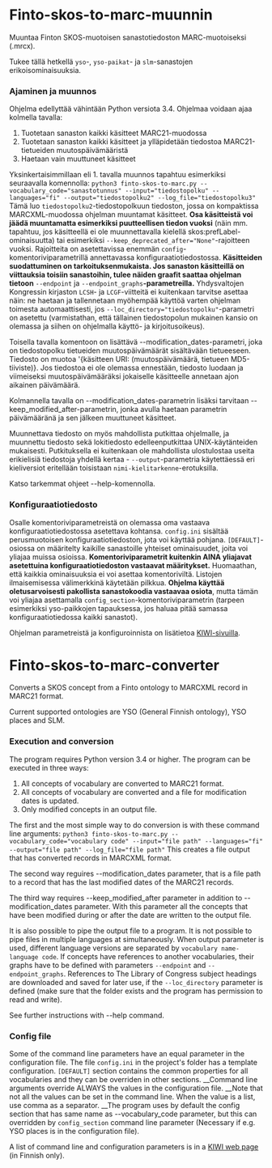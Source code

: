 # Finto-skos-to-marc-muunnin

Muuntaa Finton SKOS-muotoisen sanastotiedoston MARC-muotoiseksi (.mrcx).

Tukee tällä hetkellä `yso`-, `yso-paikat`- ja `slm`-sanastojen erikoisominaisuuksia.

### Ajaminen ja muunnos
Ohjelma edellyttää vähintään Python versiota 3.4.
Ohjelmaa voidaan ajaa kolmella tavalla:
1. Tuotetaan sanaston kaikki käsitteet MARC21-muodossa
2. Tuotetaan sanaston kaikki käsitteet ja ylläpidetään tiedostoa MARC21-tietueiden muutospäivämääristä
3. Haetaan vain muuttuneet käsitteet

Yksinkertaisimmillaan eli 1. tavalla muunnos tapahtuu esimerkiksi seuraavalla komennolla:
`python3 finto-skos-to-marc.py --vocabulary_code="sanastotunnus" --input="tiedostopolku" --languages="fi" --output="tiedostopolku2" --log_file="tiedostopolku3"`
Tämä luo `tiedostopolku2`-tiedostopolkuun tiedoston, jossa on kompaktissa MARCXML-muodossa ohjelman muuntamat käsitteet. __Osa käsitteistä voi jäädä muuntamatta esimerkiksi puutteellisen tiedon vuoksi__ (näin mm. tapahtuu, jos käsitteellä ei ole muunnettavalla kielellä skos:prefLabel-ominaisuutta) tai esimerkiksi `--keep_deprecated_after="None"`-rajoitteen vuoksi. Rajoitteita on asetettavissa enemmän `config`-komentoriviparametrillä annettavassa konfiguraatiotiedostossa. __Käsitteiden suodattuminen on tarkoituksenmukaista. Jos sanaston käsitteillä on viittauksia toisiin sanastoihin, tulee näiden graafit saattaa ohjelman tietoon__ `--endpoint` ja `--endpoint_graphs`__-parametreilla.__ Yhdysvaltojen Kongressin kirjaston `LCSH`- ja `LCGF`-viitteitä ei kuitenkaan tarvitse asettaa näin: ne haetaan ja tallennetaan myöhempää käyttöä varten ohjelman toimesta automaattisesti, jos `--loc_directory="tiedostopolku"`-parametri on asetettu (varmistathan, että tällainen tiedostopolun mukainen kansio on olemassa ja siihen on ohjelmalla käyttö- ja kirjoitusoikeus).

Toisella tavalla komentoon on lisättävä --modification_dates-parametri, joka on tiedostopolku tietueiden muutospäivämäärät sisältävään tietueeseen. Tiedosto on muotoa '{käsitteen URI: (muutospäivämäärä, tietueen MD5-tiiviste)}. Jos tiedostoa ei ole olemassa ennestään, tiedosto luodaan ja viimeiseksi muutospäivämääräksi jokaiselle käsitteelle annetaan ajon aikainen päivämäärä.

Kolmannella tavalla on --modification_dates-parametrin lisäksi tarvitaan --keep_modified_after-parametrin, jonka avulla haetaan parametrin päivämääränä ja sen jälkeen muuttuneet käsitteet.

Muunnettava tiedosto on myös mahdollista putkittaa ohjelmalle, ja muunnettu tiedosto sekä lokitiedosto edelleenputkittaa UNIX-käytänteiden mukaisesti. Putkituksella ei kuitenkaan ole mahdollista ulostulostaa useita erikielisiä tiedostoja yhdellä kertaa - `--output`-parametria käytettäessä eri kieliversiot eritellään toisistaan `nimi-kielitarkenne`-erotuksilla.

Katso tarkemmat ohjeet --help-komennolla.

### Konfiguraatiotiedosto
Osalle komentoriviparametreistä on olemassa oma vastaava konfiguraatiotiedostossa asetettava kohtansa. `config.ini` sisältää perusmuotoisen konfiguraatiotiedoston, jota voi käyttää pohjana.
`[DEFAULT]`-osiossa on määritelty kaikille sanastoille yhteiset ominaisuudet, joita voi yliajaa muissa osioissa. __Komentoriviparametrit kuitenkin AINA yliajavat asetettuina konfiguraatiotiedoston vastaavat määritykset.__ Huomaathan, että kaikkia ominaisuuksia ei voi asettaa komentoriviltä. Listojen ilmaisemisessa välimerkkinä käytetään pilkkua. __Ohjelma käyttää oletusarvoisesti pakollista sanastokoodia vastaavaa osiota__, mutta tämän voi yliajaa asettamalla `config_section`-komentoriviparametrin (tarpeen esimerkiksi yso-paikkojen tapauksessa, jos haluaa pitää samassa konfiguraatiotiedossa kaikki sanastot).

Ohjelman parametreistä ja konfiguroinnista on lisätietoa [KIWI-sivuilla](https://www.kiwi.fi/pages/viewpage.action?pageId=138085082).

# Finto-skos-to-marc-converter

Converts a SKOS concept from a Finto ontology to MARCXML record in MARC21 format.

Current supported ontologies are YSO (General Finnish ontology), YSO places and SLM.

### Execution and conversion
The program requires Python version 3.4 or higher.
The program can be executed in three ways:
1. All concepts of vocabulary are converted to MARC21 format.
2. All concepts of vocabulary are converted and a file for modification dates is updated.
3. Only modified concepts in an output file.

The first and the most simple way to do conversion is with these command line arguments:
`python3 finto-skos-to-marc.py --vocabulary_code="vocabulary code" --input="file path" --languages="fi" --output="file path" --log_file="file path"`
This creates a file output that has converted records in MARCXML format.

The second way reguires --modification_dates parameter, that is a file path to a record that has the last modified dates of the MARC21 records. 

The third way requires --keep_modified_after parameter in addition to --modification_dates parameter. With this parameter all the concepts that have been modified during or after the date are written to the output file.

It is also possible to pipe the output file to a program. It is not possible to pipe files in multiple languages at simultaneously. When output parameter is used, different language versions are separated by `vocabulary name-language code`. If concepts have references to another vocabularies, their graphs have to be defined with parameters `--endpoint` and `--endpoint_graphs`. References to The Library of Congress subject headings are downloaded and saved for later use, if the `--loc_directory` parameter is defined (make sure that the folder exists and the program has permission to read and write).

See further instructions with --help command.

### Config file
Some of the command line parameters have an equal parameter in the configuration file. The file `config.ini` in the project's folder has a template configuration. `[DEFAULT]` section contains the common properties for all vocabularies and they can be overriden in other sections. __Command line arguments override ALWAYS the values in the configuration file. __Note that not all the values can be set in the command line. When the value is a list, use comma as a separator. __The program uses by default the config section that has same name as --vocabulary_code parameter, but this can overridden by `config_section` command line parameter (Necessary if e.g. YSO places is in the configuration file).

A list of command line and configuration parameters is in a [KIWI web page](https://www.kiwi.fi/pages/viewpage.action?pageId=138085082) (in Finnish only).